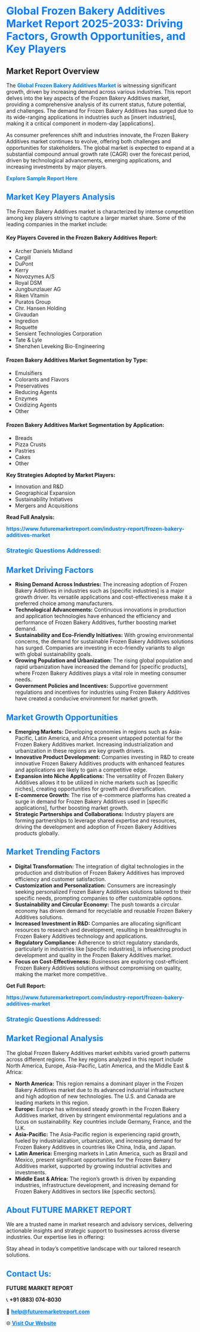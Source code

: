 <h1 style="color: #007BFF;">Global Frozen Bakery Additives Market Report 2025-2033: Driving Factors, Growth Opportunities, and Key Players</h1>

<section id="overview">
<h2>Market Report Overview</h2>
<p>The <a href="https://www.futuremarketreport.com/industry-report/frozen-bakery-additives-market" style="color: #007BFF; text-decoration: none;"><strong>Global Frozen Bakery Additives Market</strong></a> is witnessing significant growth, driven by increasing demand across various industries. This report delves into the key aspects of the Frozen Bakery Additives market, providing a comprehensive analysis of its current status, future potential, and challenges. The demand for Frozen Bakery Additives has surged due to its wide-ranging applications in industries such as [insert industries], making it a critical component in modern-day [applications].</p>
<p>As consumer preferences shift and industries innovate, the Frozen Bakery Additives market continues to evolve, offering both challenges and opportunities for stakeholders. The global market is expected to expand at a substantial compound annual growth rate (CAGR) over the forecast period, driven by technological advancements, emerging applications, and increasing investments by major players.</p>
</section>

<section id="overview">
<p><a href="https://www.futuremarketreport.com/request-sample/reportId=51588" style="color: #007BFF; text-decoration: none;"><strong>Explore Sample Report Here</strong></a></p>
</section>

<section id="key-players">
<h2 style="color: #007BFF;">Market Key Players Analysis</h2>
<p>The Frozen Bakery Additives market is characterized by intense competition among key players striving to capture a larger market share. Some of the leading companies in the market include:</p>
<h4>Key Players Covered in the Frozen Bakery Additives Report:</h4>
<ul><li>Archer Daniels Midland</li><li>Cargill</li><li>DuPont</li><li>Kerry</li><li>Novozymes A/S</li><li>Royal DSM</li><li>Jungbunzlauer AG</li><li>Riken Vitamin</li><li>Puratos Group</li><li>Chr. Hansen Holding</li><li>Givaudan</li><li>Ingredion</li><li>Roquette</li><li>Sensient Technologies Corporation</li><li>Tate &amp; Lyle</li><li>Shenzhen Leveking Bio-Engineering</li></ul>
<h4>Frozen Bakery Additives Market Segmentation by Type:</h4>
<ul><li>Emulsifiers</li><li>Colorants and Flavors</li><li>Preservatives</li><li>Reducing Agents</li><li>Enzymes</li><li>Oxidizing Agents</li><li>Other</li></ul>

<h4>Frozen Bakery Additives Market Segmentation by Application:</h4>
<ul><li>Breads</li><li>Pizza Crusts</li><li>Pastries</li><li>Cakes</li><li>Other</li></ul>
<p><strong>Key Strategies Adopted by Market Players:</strong></p>
<ul>
<li>Innovation and R&D</li>
<li>Geographical Expansion</li>
<li>Sustainability Initiatives</li>
<li>Mergers and Acquisitions</li>
</ul>
</section>

<section>
<p><strong>Read Full Analysis: </strong></p><a href="https://www.futuremarketreport.com/industry-report/frozen-bakery-additives-market" style="color: #007BFF; text-decoration: none;"><strong>https://www.futuremarketreport.com/industry-report/frozen-bakery-additives-market</strong></a>
<h3 style="color: #007BFF;">Strategic Questions Addressed:</h3>
</section>

<section id="driving-factors">
<h2 style="color: #007BFF;">Market Driving Factors</h2>
<ul>
<li><strong>Rising Demand Across Industries:</strong> The increasing adoption of Frozen Bakery Additives in industries such as [specific industries] is a major growth driver. Its versatile applications and cost-effectiveness make it a preferred choice among manufacturers.</li>
<li><strong>Technological Advancements:</strong> Continuous innovations in production and application technologies have enhanced the efficiency and performance of Frozen Bakery Additives, further boosting market demand.</li>
<li><strong>Sustainability and Eco-Friendly Initiatives:</strong> With growing environmental concerns, the demand for sustainable Frozen Bakery Additives solutions has surged. Companies are investing in eco-friendly variants to align with global sustainability goals.</li>
<li><strong>Growing Population and Urbanization:</strong> The rising global population and rapid urbanization have increased the demand for [specific products], where Frozen Bakery Additives plays a vital role in meeting consumer needs.</li>
<li><strong>Government Policies and Incentives:</strong> Supportive government regulations and incentives for industries using Frozen Bakery Additives have created a conducive environment for market growth.</li>
</ul>
</section>

<section id="growth-opportunities">
<h2 style="color: #007BFF;">Market Growth Opportunities</h2>
<ul>
<li><strong>Emerging Markets:</strong> Developing economies in regions such as Asia-Pacific, Latin America, and Africa present untapped potential for the Frozen Bakery Additives market. Increasing industrialization and urbanization in these regions are key growth drivers.</li>
<li><strong>Innovative Product Development:</strong> Companies investing in R&D to create innovative Frozen Bakery Additives products with enhanced features and applications are likely to gain a competitive edge.</li>
<li><strong>Expansion into Niche Applications:</strong> The versatility of Frozen Bakery Additives allows it to be utilized in niche markets such as [specific niches], creating opportunities for growth and diversification.</li>
<li><strong>E-commerce Growth:</strong> The rise of e-commerce platforms has created a surge in demand for Frozen Bakery Additives used in [specific applications], further boosting market growth.</li>
<li><strong>Strategic Partnerships and Collaborations:</strong> Industry players are forming partnerships to leverage shared expertise and resources, driving the development and adoption of Frozen Bakery Additives products globally.</li>
</ul>
</section>

<section id="trending-factors">
<h2 style="color: #007BFF;">Market Trending Factors</h2>
<ul>
<li><strong>Digital Transformation:</strong> The integration of digital technologies in the production and distribution of Frozen Bakery Additives has improved efficiency and customer satisfaction.</li>
<li><strong>Customization and Personalization:</strong> Consumers are increasingly seeking personalized Frozen Bakery Additives solutions tailored to their specific needs, prompting companies to offer customizable options.</li>
<li><strong>Sustainability and Circular Economy:</strong> The push towards a circular economy has driven demand for recyclable and reusable Frozen Bakery Additives solutions.</li>
<li><strong>Increased Investment in R&D:</strong> Companies are allocating significant resources to research and development, resulting in breakthroughs in Frozen Bakery Additives technology and applications.</li>
<li><strong>Regulatory Compliance:</strong> Adherence to strict regulatory standards, particularly in industries like [specific industries], is influencing product development and quality in the Frozen Bakery Additives market.</li>
<li><strong>Focus on Cost-Effectiveness:</strong> Businesses are exploring cost-efficient Frozen Bakery Additives solutions without compromising on quality, making the market more competitive.</li>
</ul>
</section>

<section>
<p><strong>Get Full Report: </strong></p><a href="https://www.futuremarketreport.com/industry-report/frozen-bakery-additives-market" style="color: #007BFF; text-decoration: none;"><strong>https://www.futuremarketreport.com/industry-report/frozen-bakery-additives-market</strong></a>
<h3 style="color: #007BFF;">Strategic Questions Addressed:</h3>
</section>


<section id="regional-analysis">
<h2 style="color: #007BFF;">Market Regional Analysis</h2>
<p>The global Frozen Bakery Additives market exhibits varied growth patterns across different regions. The key regions analyzed in this report include North America, Europe, Asia-Pacific, Latin America, and the Middle East & Africa:</p>
<ul>
<li><strong>North America:</strong> This region remains a dominant player in the Frozen Bakery Additives market due to its advanced industrial infrastructure and high adoption of new technologies. The U.S. and Canada are leading markets in this region.</li>
<li><strong>Europe:</strong> Europe has witnessed steady growth in the Frozen Bakery Additives market, driven by stringent environmental regulations and a focus on sustainability. Key countries include Germany, France, and the U.K.</li>
<li><strong>Asia-Pacific:</strong> The Asia-Pacific region is experiencing rapid growth, fueled by industrialization, urbanization, and increasing demand for Frozen Bakery Additives in countries like China, India, and Japan.</li>
<li><strong>Latin America:</strong> Emerging markets in Latin America, such as Brazil and Mexico, present significant opportunities for the Frozen Bakery Additives market, supported by growing industrial activities and investments.</li>
<li><strong>Middle East & Africa:</strong> The region’s growth is driven by expanding industries, infrastructure development, and increasing demand for Frozen Bakery Additives in sectors like [specific sectors].</li>
</ul>
</section>

<footer>
<h2 style="color: #007BFF;">About FUTURE MARKET REPORT</h2>
<p>We are a trusted name in market research and advisory services, delivering actionable insights and strategic support to businesses across diverse industries. Our expertise lies in offering:</p>

<p>Stay ahead in today’s competitive landscape with our tailored research solutions.</p>

<h2 style="color: #007BFF;">Contact Us:</h2>
<p><strong>FUTURE MARKET REPORT</strong></p>
<p>📞 <strong>+91 (883) 074-8030</strong></p>
<p>📧 <strong><a href="mailto:help@futuremarketreport.com" style="color: #007BFF;">help@futuremarketreport.com</a></strong></p>
<p>🌐 <strong><a href="https://www.futuremarketreport.com/" style="color: #007BFF;">Visit Our Website</a></strong></p>
</footer>